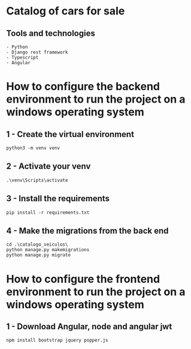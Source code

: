 # Catalog of cars for sale

## Tools and technologies
    - Python
    - Django rest framework
    - Typescript
    - Angular

# How to configure the backend environment to run the project on a windows operating system

## 1 - Create the virtual environment
    python3 -m venv venv

## 2 - Activate your venv
	.\venv\Scripts\activate

## 3 - Install the requirements
    pip install -r requirements.txt

## 4 - Make the migrations from the back end
    cd .\catalogo_veiculos\
    python manage.py makemigrations
    python manage.py migrate


# How to configure the frontend environment to run the project on a windows operating system

## 1 - Download Angular, node and angular jwt
    npm install bootstrap jquery popper.js